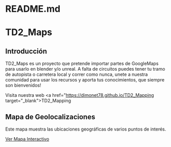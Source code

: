 # README.md
# TD2_Maps

## Introducción
TD2_Maps es un proyecto que pretende importar partes de GoogleMaps para usarlo en blender y/o unreal. A falta de circuitos puedes tener tu tramo 
de autopista o carretera local y correr como nunca, unete a nuestra comunidad para usar los recursos y aporta tus conocimientos, que siempre son bienvenidos!

Visita nuestra web 
<a href="https://dimonet78.github.io/TD2_Mapping target="_blank">TD2_Mapping</a>



## Mapa de Geolocalizaciones

Este mapa muestra las ubicaciones geográficas de varios puntos de interés.

<a href="https://dimonet78.github.io/TD2_Maps" target="_blank">Ver Mapa Interactivo</a>
